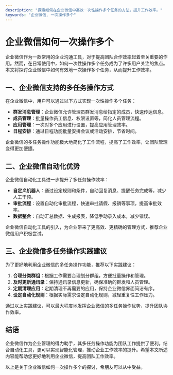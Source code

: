 ```yaml
---
description: "探索如何在企业微信中高效一次性操作多个任务的方法，提升工作效率。"
keywords: "企业微信, 一次操作多个"
---
```

# 企业微信如何一次操作多个

企业微信作为一款常用的企业沟通工具，对于提高团队合作效率起着至关重要的作用。然而，在日常使用中，如何一次性操作多个任务成为了许多用户关注的焦点。本文将探讨企业微信中如何有效地一次操作多个任务，从而提升工作效率。

## 一、企业微信支持的多任务操作方式

在企业微信中，用户可以通过以下方式实现一次性操作多个任务：
- **群发消息管理**：企业微信允许管理员群发消息给指定的成员，快速传达信息。
- **成员管理**：批量操作员工信息、权限设置等，简化人员管理流程。
- **应用管理**：一次对多个应用进行设置，提高应用管理效率。
- **日程安排**：通过日程功能批量安排会议或活动安排，节省时间。

企业微信的多任务操作功能极大地简化了工作流程，提高了工作效率，让团队管理变得更加便捷。

## 二、企业微信自动化优势

企业微信自动化工具进一步提升了多任务操作效率：
- **自定义机器人**：通过设定规则和条件，自动回复消息、提醒任务完成等，减少人工干预。
- **审批流程**：设置自动化审批流程，快速审批请假、报销等事项，提高审批效率。
- **数据整合**：自动汇总数据、生成报表，降低手动录入成本，减少错误。

企业微信自动化工具的引入，为企业带来了更高效、更精确的管理方式，推荐企业微信用户积极尝试。

## 三、企业微信多任务操作实践建议

为了更好地利用企业微信的多任务操作功能，推荐以下实践建议：
1. **合理分类群组**：根据工作需要合理划分群组，方便批量操作和管理。
2. **及时更新通讯录**：保持通讯录信息更新，确保准确的群发和人员管理。
3. **定期清理应用**：定期清理不再需要的应用，保持企业微信界面简洁有序。
4. **设定自动化规则**：根据实际需求设定自动化规则，减轻重复性工作压力。

通过以上实践建议，可以最大程度地发挥企业微信的多任务操作优势，提升团队协作效率。

## 结语

企业微信作为企业管理的得力助手，其多任务操作功能为团队工作提供了便利。结合自动化工具，更可以实现智能化管理，推动企业工作效率的提升。希望本文所述内容能帮助您更好地利用企业微信，提高团队工作效率。

以上是关于企业微信如何一次操作多个的探讨，希朋友可以从中受益。


